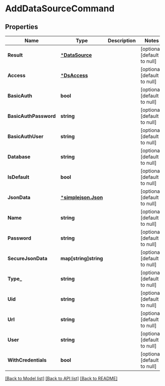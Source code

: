 # AddDataSourceCommand

## Properties
Name | Type | Description | Notes
------------ | ------------- | ------------- | -------------
**Result** | [***DataSource**](DataSource.md) |  | [optional] [default to null]
**Access** | [***DsAccess**](DsAccess.md) |  | [optional] [default to null]
**BasicAuth** | **bool** |  | [optional] [default to null]
**BasicAuthPassword** | **string** |  | [optional] [default to null]
**BasicAuthUser** | **string** |  | [optional] [default to null]
**Database** | **string** |  | [optional] [default to null]
**IsDefault** | **bool** |  | [optional] [default to null]
**JsonData** | [***simplejson.Json**](simplejson.Json.md) |  | [optional] [default to null]
**Name** | **string** |  | [optional] [default to null]
**Password** | **string** |  | [optional] [default to null]
**SecureJsonData** | **map[string]string** |  | [optional] [default to null]
**Type_** | **string** |  | [optional] [default to null]
**Uid** | **string** |  | [optional] [default to null]
**Url** | **string** |  | [optional] [default to null]
**User** | **string** |  | [optional] [default to null]
**WithCredentials** | **bool** |  | [optional] [default to null]

[[Back to Model list]](../README.md#documentation-for-models) [[Back to API list]](../README.md#documentation-for-api-endpoints) [[Back to README]](../README.md)


